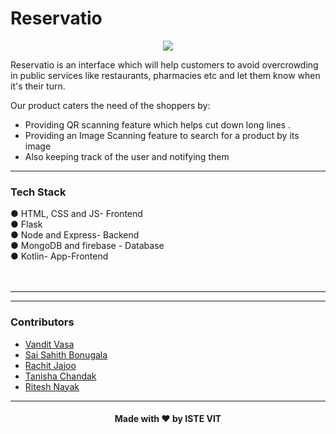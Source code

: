 # Reservatio

<p align="center"><a href="https://istevit.in/" target="_blank">
	<img src="https://ik.imagekit.io/pjbsfzv5ci/111881788-33353b80-89d8-11eb-9db1-746eba087b05_60cRdfJ_4C.png?updatedAt=1636800410212"> </a>
</p>

Reservatio is an interface which will help customers to avoid overcrowding in public services like restaurants, pharmacies etc and let them know when it's their turn.<br>

Our product caters the need of the shoppers by:<br>

<ul>
<li>Providing QR scanning feature which helps cut down long lines .</li>
<li>Providing an Image Scanning feature to search for a product by its image</li>
<li>Also keeping track of the user and notifying them</li>
</ul>

<hr>

 ### Tech Stack 

●	HTML, CSS and  JS- Frontend<br>
●	Flask<br>
●	Node and Express- Backend<br>
●	MongoDB and firebase - Database<br>
●	Kotlin- App-Frontend<br>
<br>
<br>
  <hr>
  
 <hr>

 ### Contributors

- <a href="https://github.com/vendz">Vandit Vasa</a>
- <a href="https://github.com/sai-sahith7">Sai Sahith Bonugala</a>
- <a href="https://github.com/rachitjajoo">Rachit Jajoo</a>
- <a href="https://github.com/tchandak03">Tanisha Chandak</a>
- <a href="https://github.com/">Ritesh Nayak</a>

 <hr>

<h4 align="center">Made with ❤️ by ISTE VIT </h4>

